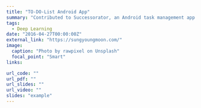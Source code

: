 ```yaml
---
title: "TO-DO-List Android App"
summary: "Contributed to Successorator, an Android task management app. Used Java, Android Studio, Git, GitHub, and Agile methods to implement hierarchical task prioritization. Planned future updates include personalized productivity features."
tags:
  - Deep Learning
date: "2016-04-27T00:00:00Z"
external_link: "https://sungyoungmoon.com/"
image:
  caption: "Photo by rawpixel on Unsplash"
  focal_point: "Smart"
links:

url_code: ""
url_pdf: ""
url_slides: ""
url_video: ""
slides: "example"
---
```

